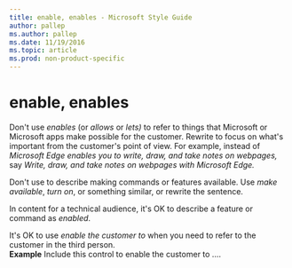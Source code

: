 ```yaml
---
title: enable, enables - Microsoft Style Guide
author: pallep
ms.author: pallep
ms.date: 11/19/2016
ms.topic: article
ms.prod: non-product-specific
---
```


# enable, enables

Don't use *enables* (or *allows* or *lets)* to
refer to things that Microsoft or Microsoft apps make possible for
the customer. Rewrite to focus on what's important from the customer's
point of view. For example, instead of *Microsoft Edge enables you to write, draw, and take notes on webpages,* say *Write, draw, and take notes on webpages with Microsoft Edge.*

Don't use to describe making commands or features available. Use *make available*, *turn on*, or something similar, or rewrite the sentence.

In content for a technical audience, it's OK to describe a feature or command as *enabled*. 

It's OK to use *enable the customer to* when you need to refer to the customer in the third person.  
**Example** Include this control to enable the customer to ....
